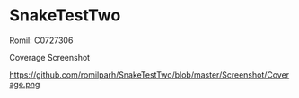 # SnakeTestTwo

Romil: C0727306

Coverage Screenshot

https://github.com/romilparh/SnakeTestTwo/blob/master/Screenshot/Coverage.png
